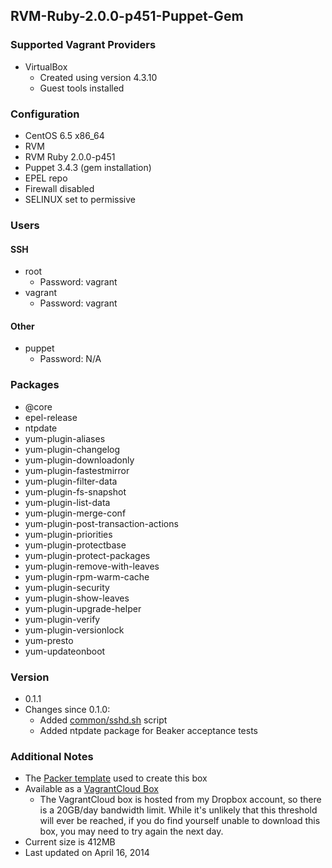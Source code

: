 ## RVM-Ruby-2.0.0-p451-Puppet-Gem

### Supported Vagrant Providers

* VirtualBox
  * Created using version 4.3.10
  * Guest tools installed

### Configuration

* CentOS 6.5 x86_64
* RVM
* RVM Ruby 2.0.0-p451
* Puppet 3.4.3 (gem installation)
* EPEL repo
* Firewall disabled
* SELINUX set to permissive

### Users

#### SSH

* root
  * Password: vagrant
* vagrant
  * Password: vagrant

#### Other

* puppet
  * Password: N/A

### Packages

* @core
* epel-release
* ntpdate
* yum-plugin-aliases
* yum-plugin-changelog
* yum-plugin-downloadonly
* yum-plugin-fastestmirror
* yum-plugin-filter-data
* yum-plugin-fs-snapshot
* yum-plugin-list-data
* yum-plugin-merge-conf
* yum-plugin-post-transaction-actions
* yum-plugin-priorities
* yum-plugin-protectbase
* yum-plugin-protect-packages
* yum-plugin-remove-with-leaves
* yum-plugin-rpm-warm-cache
* yum-plugin-security
* yum-plugin-show-leaves
* yum-plugin-upgrade-helper
* yum-plugin-verify
* yum-plugin-versionlock
* yum-presto
* yum-updateonboot

### Version

* 0.1.1
* Changes since 0.1.0:
  * Added [common/sshd.sh](https://github.com/Ginja/packer-templates/blob/master/input/scripts/common/sshd.sh) script
  * Added ntpdate package for Beaker acceptance tests

### Additional Notes

* The [Packer template](https://github.com/Ginja/packer-templates/tree/master/input/CentOS-6.5-x86_64) used to create this box
* Available as a [VagrantCloud Box](https://vagrantcloud.com/ginja/centos-6.5-x64-rvm-ruby2.0.0-puppet)
  * The VagrantCloud box is hosted from my Dropbox account, so there is a 20GB/day bandwidth limit. While it's unlikely that this threshold will ever be reached, if you do find yourself unable to download this box, you may need to try again the next day.
* Current size is 412MB 
* Last updated on April 16, 2014
